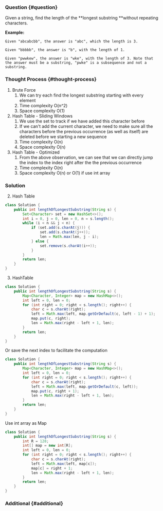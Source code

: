 ### Question {#question}

Given a string, find the length of the **longest substring **without repeating characters.

**Example:**

```
Given "abcabcbb", the answer is "abc", which the length is 3.

Given "bbbbb", the answer is "b", with the length of 1.

Given "pwwkew", the answer is "wke", with the length of 3. Note that the answer must be a substring, "pwke" is a subsequence and not a substring.
```

### Thought Process {#thought-process}

1. Brute Force
   1. We can try each find the longest substring starting with every element
   2. Time complexity O\(n^2\)
   3. Space complexity O\(1\)
2. Hash Table - Sliding Windows
   1. We use the set to track if we have added this character before
   2. If we can't add the current character, we need to make sure all the characters before the previous occurrence \(as well as itself\) are deleted before we starting a new sequence
   3. Time complexity O\(n\)
   4. Space complexity O\(n\)
3. Hash Table - Optimized
   1. From the above observation, we can see that we can directly jump the index to the index right after the the previous occurrence
   2. Time complexity O\(n\)
   3. Space complexity O\(n\) or O\(1\) if use int array

### Solution

2. Hash Table

```java
class Solution {
    public int lengthOfLongestSubstring(String s) {
        Set<Character> set = new HashSet<>();
        int i = 0, j = 0, len = 0, n = s.length();
        while (i < n && j < n) {
            if (set.add(s.charAt(j))) {
                set.add(s.charAt(j++));
                len = Math.max(len, j - i);
            } else {
                set.remove(s.charAt(i++));
            }
        }
        return len;
    }
}
```

3. HashTable

```java
class Solution {
    public int lengthOfLongestSubstring(String s) {
        Map<Character, Integer> map = new HashMap<>();
        int left = 0, len = 0;
        for (int right = 0; right < s.length(); right++) {
            char c = s.charAt(right);
            left = Math.max(left, map.getOrDefault(c, left - 1) + 1);
            map.put(c, right);
            len = Math.max(right - left + 1, len);
        }
        return len;
    }
}
```

Or save the next index to facilitate the computation

```java
class Solution {
    public int lengthOfLongestSubstring(String s) {
        Map<Character, Integer> map = new HashMap<>();
        int left = 0, len = 0;
        for (int right = 0; right < s.length(); right++) {
            char c = s.charAt(right);
            left = Math.max(left, map.getOrDefault(c, left));
            map.put(c, right + 1);
            len = Math.max(right - left + 1, len);
        }
        return len;
    }
}
```

Use int array as Map

```java
class Solution {
    public int lengthOfLongestSubstring(String s) {
        int R = 128;
        int[] map = new int[R];
        int left = 0, len = 0;
        for (int right = 0; right < s.length(); right++) {
            char c = s.charAt(right);
            left = Math.max(left, map[c]);
            map[c] = right + 1;
            len = Math.max(right - left + 1, len);
        }
        return len;
    }
}
```

### Additional {#additional}



